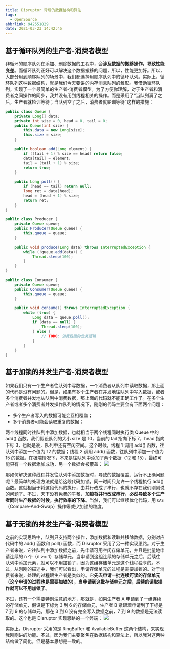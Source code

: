 ```yaml
---
title: Disruptor 背后的数据结构和算法
tags:
  - OpenSource
abbrlink: 942551829
date: 2021-03-23 14:42:45
---
```

## 基于循环队列的生产者-消费者模型
非循环的顺序队列在添加、删除数据的工程中，会**涉及数据的搬移操作，导致性能变差**。而循环队列正好可以解决这个数据搬移的问题，所以，性能更加好。所以，大部分用到顺序队列的场景中，我们都选择用顺序队列中的循环队列。实际上，循环队列这种数据结构，就是我们今天要讲的内存消息队列的雏形。我借助循环队列，实现了一个最简单的生产者-消费者模型。为了方便你理解，对于生产者和消费者之间操作的同步，我并没有用到线程相关的操作。而是采用了“当队列满了之后，生产者就轮训等待；当队列空了之后，消费者就轮训等待”这样的措施：
<!--more-->
```java
public class Queue {
    private Long[] data;
    private int size = 0, head = 0, tail = 0;
    public Queue(int size) {
        this.data = new Long[size];
        this.size = size;
    }

    public boolean add(Long element) {
        if ((tail + 1) % size == head) return false;
        data[tail] = element;
        tail = (tail + 1) % size;
        return true;
    }

    public Long poll() {
        if (head == tail) return null;
        long ret = data[head];
        head = (head + 1) % size;
        return ret;
    }
}

public class Producer {
    private Queue queue;
    public Producer(Queue queue) {
        this.queue = queue;
    }

    public void produce(Long data) throws InterruptedException {
        while (!queue.add(data)) {
            Thread.sleep(100);
        }
    }
}

public class Consumer {
    private Queue queue;
    public Consumer(Queue queue) {
        this.queue = queue;
    }

    public void consume() throws InterruptedException {
        while (true) {
            Long data = queue.poll();
            if (data == null) {
                Thread.sleep(100);
            } else {
                // TODO: 消费数据的业务逻辑
            }
        }
    }
}
```

## 基于加锁的并发生产者-消费者模型
如果我们只有一个生产者往队列中写数据，一个消费者从队列中读取数据，那上面的代码是没有问题的。但是，如果有多个生产者在并发地往队列中写入数据，或者多个消费者并发地从队列中消费数据，那上面的代码就不能正确工作了。在多个生产者或者多个消费者并发操作队列的情况下，刚刚的代码主要会有下面两个问题：
- 多个生产者写入的数据可能会互相覆盖；
- 多个消费者可能会读取重复的数据；

两个线程同时往队列中添加数据，也就相当于两个线程同时执行类 Queue 中的 add() 函数。我们假设队列的大小 size 是 10，当前的 tail 指向下标 7，head 指向下标 3，也就是说，队列中还有空闲空间。这个时候，线程 1 调用 add() 函数，往队列中添加一个值为 12 的数据；线程 2 调用 add() 函数，往队列中添加一个值为 15 的数据。在极端情况下，本来是往队列中添加了两个数据（12 和 15），最终可能只有一个数据添加成功，另一个数据会被覆盖：
![](https://raw.githubusercontent.com/necusjz/p/master/OpenSource/geek/07.png)

那如何解决这种线程并发往队列中添加数据时，导致的数据覆盖、运行不正确问题呢？最简单的处理方法就是给这段代码加锁，同一时间只允许一个线程执行 add() 函数。这就相当于将这段代码的执行，由并行改成了串行，也就不存在我们刚刚说的问题了。不过，天下没有免费的午餐，**加锁将并行改成串行，必然导致多个生产者同时生产数据的时候，执行效率的下降**。当然，我们可以继续优化代码，用 `CAS`（Compare-And-Swap）操作等减少加锁的粒度。

## 基于无锁的并发生产者-消费者模型
之前的实现思路中，队列只支持两个操作，添加数据和读取并移除数据，分别对应代码中的 add() 函数和 poll() 函数，而 Disruptor 采用了另一种实现思路。对于生产者来说，它往队列中添加数据之前，先申请可用空闲存储单元，并且是批量地申请连续的 n 个（n >= 1）存储单元。当申请到这组连续的存储单元之后，后续往队列中添加元素，就可以不用加锁了，因为这组存储单元是这个线程独享的。不过，从刚刚的描述中，我们可以看出，申请存储单元的过程是需要加锁的。对于消费者来说，处理的过程跟生产者是类似的。它**先去申请一批连续可读的存储单元（这个申请的过程也是需要加锁的），当申请到这批存储单元之后，后续的读取操作就可以不用加锁了**。

不过，还有一个需要特别注意的地方，那就是，如果生产者 A 申请到了一组连续的存储单元，假设是下标为 3 到 6 的存储单元，生产者 B 紧跟着申请到了下标是 7 到 9 的存储单元，那在 3 到 6 没有完全写入数据之前，7 到 9 的数据是无法读取的。这个也是 Disruptor 实现思路的一个弊端：
![](https://raw.githubusercontent.com/necusjz/p/master/OpenSource/geek/08.png)

实际上，Disruptor 采用的是 RingBuffer 和 AvailableBuffer 这两个结构，来实现我刚刚讲的功能。不过，因为我们主要聚焦在数据结构和算法上，所以我对这两种结构做了简化，但是基本思想是一致的。
